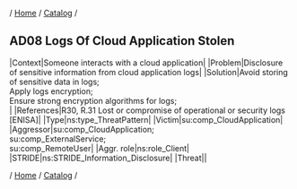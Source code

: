 / [Home](/acctp/) / [Catalog](/acctp/catalog/) /

## AD08 Logs Of Cloud Application Stolen

|Context|Someone interacts with a cloud application|
|Problem|Disclosure of sensitive information from cloud application logs|
|Solution|Avoid storing of sensitive data in logs;<br /> Apply logs encryption;<br /> Ensure strong encryption algorithms for logs;<br />|
|References|R30, R.31 Lost or compromise of operational or security logs [ENISA]|
|Type|ns:type_ThreatPattern|
|Victim|su:comp_CloudApplication|
|Aggressor|su:comp_CloudApplication;<br /> su:comp_ExternalService;<br /> su:comp_RemoteUser|
|Aggr. role|ns:role_Client|
|STRIDE|ns:STRIDE_Information_Disclosure|
|Threat||

/ [Home](/acctp/) / [Catalog](/acctp/catalog/) /
